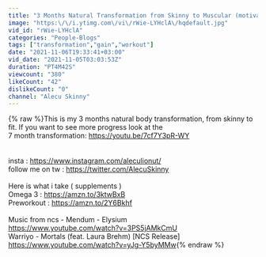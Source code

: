```yaml
---
title: "3 Months Natural Transformation from Skinny to Muscular (motivational)"
image: "https:\/\/i.ytimg.com\/vi\/rWie-LYHclA\/hqdefault.jpg"
vid_id: "rWie-LYHclA"
categories: "People-Blogs"
tags: ["transformation","gain","workout"]
date: "2021-11-06T19:33:41+03:00"
vid_date: "2021-11-05T03:03:53Z"
duration: "PT4M42S"
viewcount: "380"
likeCount: "42"
dislikeCount: "0"
channel: "Alecu Skinny"
---
```

{% raw %}This is my 3 months natural body transformation, from skinny to fit. If you want to see more progress look at the <br />7 month transformation: <a rel="nofollow" target="blank" href="https://youtu.be/7cf7Y3pR-WY">https://youtu.be/7cf7Y3pR-WY</a><br /><br /><br />insta : <a rel="nofollow" target="blank" href="https://www.instagram.com/aleculionut/">https://www.instagram.com/aleculionut/</a><br />follow me on tw : <a rel="nofollow" target="blank" href="https://twitter.com/AlecuSkinny">https://twitter.com/AlecuSkinny</a><br /><br />Here is what i take ( supplements ) <br />Omega 3 : <a rel="nofollow" target="blank" href="https://amzn.to/3ktwBxB">https://amzn.to/3ktwBxB</a><br />Preworkout : <a rel="nofollow" target="blank" href="https://amzn.to/2Y6Bkhf">https://amzn.to/2Y6Bkhf</a><br /><br />Music from ncs - Mendum - Elysium<br /><a rel="nofollow" target="blank" href="https://www.youtube.com/watch?v=3PS5jAMkCmU">https://www.youtube.com/watch?v=3PS5jAMkCmU</a><br />Warriyo - Mortals (feat. Laura Brehm) [NCS Release]<br /><a rel="nofollow" target="blank" href="https://www.youtube.com/watch?v=yJg-Y5byMMw">https://www.youtube.com/watch?v=yJg-Y5byMMw</a>{% endraw %}
